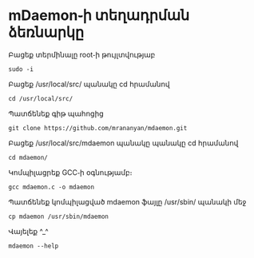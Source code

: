 mDaemon֊ի տեղադրման ձեռնարկը
===============================
Բացեք տերմինալը root֊ի թույլտվությաբ
```
sudo -i
```
Բացեք /usr/local/src/ պանակը cd հրամանով
```
cd /usr/local/src/
```
Պատճենեք գիթ պահոցից
```
git clone https://github.com/mrananyan/mdaemon.git
```
Բացեք /usr/local/src/mdaemon պանակը պանակը cd հրամանով
```
cd mdaemon/
```
Կոմպիլացրեք GCC֊ի օգնությամբ։
```
gcc mdaemon.c -o mdaemon
```
Պատճենեք կոմպիլացված mdaemon ֆայլը /usr/sbin/ պանակի մեջ
```
cp mdaemon /usr/sbin/mdaemon
```
Վայելեք ^_^
```
mdaemon --help
```
